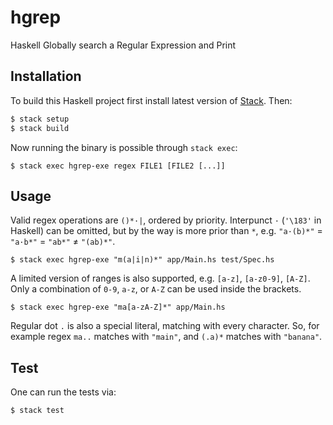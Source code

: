 # hgrep
Haskell Globally search a Regular Expression and Print

## Installation
To build this Haskell project first install latest version of [Stack](https://www.haskellstack.org/). Then:
```bash
$ stack setup
$ stack build
```
Now running the binary is possible through `stack exec`:
```
$ stack exec hgrep-exe regex FILE1 [FILE2 [...]]
```

## Usage
Valid regex operations are `()*·|`, ordered by priority. Interpunct `·` (`'\183'` in Haskell) can be omitted, but by the way is more prior than `*`, e.g.
`"a·(b)*"` = `"a·b*"` = `"ab*"` ≠ `"(ab)*"`.

```
$ stack exec hgrep-exe "m(a|i|n)*" app/Main.hs test/Spec.hs
```
A limited version of ranges is also supported, e.g. `[a-z]`, `[a-z0-9]`, `[A-Z]`. Only a combination of `0-9`, `a-z`, or `A-Z` can be used inside the brackets.
```
$ stack exec hgrep-exe "ma[a-zA-Z]*" app/Main.hs
```
Regular dot `.` is also a special literal, matching with every character. So, for example regex `ma..` matches with `"main"`, and `(.a)*` matches with `"banana"`.

## Test
One can run the tests via:
```
$ stack test
```
